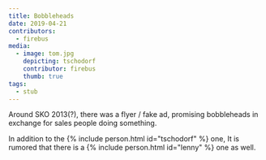```yaml
---
title: Bobbleheads
date: 2019-04-21
contributors:
  - firebus
media:
  - image: tom.jpg
    depicting: tschodorf
    contributor: firebus
    thumb: true
tags:
  - stub
---
```

Around SKO 2013(?), there was a flyer / fake ad, promising bobbleheads in exchange for sales people doing something.

In addition to the {% include person.html id="tschodorf" %} one, It is rumored that there is a {% include person.html id="lenny" %} one as well.
